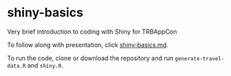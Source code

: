 # shiny-basics
Very brief introduction to coding with Shiny for TRBAppCon

To follow along with presentation, click [shiny-basics.md](shiny-basics.md). 

To run the code, clone or download the repository and run `generate-travel-data.R` and
`shiny.R`.